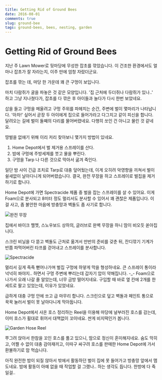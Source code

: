 ```yaml
---
title: Getting Rid of Ground Bees
date: 2016-08-01
comments: true
slug: ground-bee
tags: ground-bees, bees, nesting, garden
---
```


# Getting Rid of Ground Bees

지난 주 Lawn Mower로 뒷마당에 무성한 잡초를 깎았습니다.
이 건조한 환경에서도 얼마나 잡초가 잘 자라는지, 이주 만에 엄청 자랐더군요.

잡초를 깎는 데, 마당 한 가운데 꽤 큰 구멍이 보입니다.

마치 다람쥐가 굴을 파놓은 것 같은 모양입니다.
'집 근처에 두더쥐나 다람쥐가 있나..' 하고 그냥 지나쳤다가, 잡초를 다 깎은 후 아이들과 놀다가 다시 한번 보았네요.

삽을 들고 구멍을 메울려고 구멍 주위를 파헤치는 순간, 주변에 벌이 몇마리가 나타납니다.
'아차!' 싶어서 곧장 두 아이에게 집으로 들어가라고 다그치고 같이 피신을 합니다.
달려오는 길에 벌이 둘째의 다리를 물어버렸네요.
다행히 쏘인 건 아니고 물린 것 같네요.

땅벌을 없애기 위해 이리 저리 찾아보니 몇가지 방법이 있네요.

1.  Home Depot에서 벌 제거용 스프레이를 산다.
2.  밤에 구멍에 주방세제를 붓고 물을 뿌린다.
3.  구멍을 Tarp 나 다른 것으로 막아서 굶겨 죽인다.

일단 밤 사이 긴급 조치로 Tarp로 대충 덮어뒀는데, 이게 오히려 악영향을 끼쳐서 벌이 쉴새없이 날아다니게 되어버렸습니다.
결국, 완전 무장을 하고 스프레이로 벌집을 제거하기로 합니다.

Home Depot에 가면 Spectracide 제품 중 벌을 잡는 스프레이를 살 수 있어요.
이게 Foam으로 분사되고 8미터 정도 멀리서도 분사할 수 있어서 꽤 괜찮은 제품입니다.
이걸 사고, 좀 불안한 마음에 방충망과 벽돌도 좀 사기로 합니다.

![완전 무장](../../../media/blog/2016-08-01/20160801-DSC04676.jpg)

집에서 바이크 헬멧, 스노우보드 상하의, 글러브로 완벽 무장을 하니 땀이 비오듯 쏟아집니다.

스크린 비닐을 다 뜯고 벽돌도 근처로 옮겨서 만반의 준비를 갖춘 뒤, 잔디깎기 기계가 반쯤 파먹어버린 타프를 걷어내고 스프레이를 분사합니다.

![Spectracide](../../../media/blog/2016-08-01/20160801-DSC04679.jpg)

멀리서 길게 죽죽 뻗어나가며 벌집 구멍에 하얗게 막을 형성하네요.
큰 스프레이 통이라 넉넉히 쏴야지.. 하면서 구멍 주변에 뿌리는데 갑자기 압이 약해집니다. -_-
Foam으로 나가서 오래 나갈 줄 알았는데, 너무 금방 떨어지네요.
구입할 때 바로 옆 칸에 2개를 한 세트로 팔고 있었는데, 이유가 있었네요.

급하게 대충 구멍 안에 쏘고 급 마무리 합니다.
스크린으로 덮고 벽돌과 페인트 통으로 꾹꾹 눌러서 벌이 못 날아다니게 막아둡니다.

Home Depot에서 사온 호스 정리하는 Reel을 이용해 마당에 널부러진 호스를 감는데, 이미 호스가 휠대로 휘어서 대책없이 꼬이네요.
싼게 비지떡인가 봅니다.

![Garden Hose Reel](../../../media/blog/2016-08-01/20160801-DSC04691.jpg)

쭈그려 앉아서 한참을 꼬인 호스를 풀고 있으니, 땀으로 정신이 혼미해지네요.
숨도 막히고, 어쩔 수 없이 대충 감아재끼고, 이따구 싸구려 호스를 판매한 Home Depot에 가서 환불하기로 맘 먹습니다.

아직 완전한 밤이 되질 않아서 밖에서 활동하던 벌이 집에 못 들어가고 방충망 앞에서 맴도네요.
밤에 활동이 아예 없을 때 작업할 걸 그랬나.. 하는 생각도 듭니다. 한방에 다 죽일걸..
